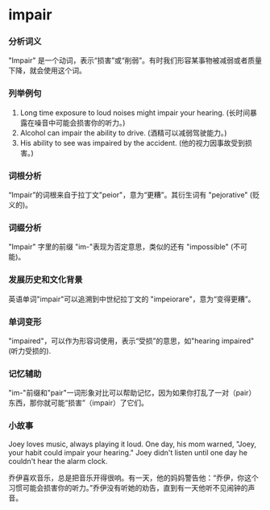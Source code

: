 # impair

### 分析词义

  

"Impair" 是一个动词，表示“损害”或“削弱”。有时我们形容某事物被减弱或者质量下降，就会使用这个词。

  

### 列举例句

  

1.  Long time exposure to loud noises might impair your hearing. (长时间暴露在噪音中可能会损害你的听力。)
2.  Alcohol can impair the ability to drive. (酒精可以减弱驾驶能力。)
3.  His ability to see was impaired by the accident. (他的视力因事故受到损害。)

  

### 词根分析

  

“Impair”的词根来自于拉丁文"peior"，意为“更糟”。其衍生词有 "pejorative" (贬义的)。

  

### 词缀分析

  

"Impair" 字里的前缀 "im-"表现为否定意思，类似的还有 "impossible" (不可能)。

  

### 发展历史和文化背景

  

英语单词"impair"可以追溯到中世纪拉丁文的 "impeiorare"，意为“变得更糟”。

  

### 单词变形

  

"impaired"，可以作为形容词使用，表示“受损”的意思，如"hearing impaired" (听力受损的).

  

### 记忆辅助

  

"im-"前缀和"pair"一词形象对比可以帮助记忆，因为如果你打乱了一对（pair）东西，那你就可能“损害”（impair）了它们。

  

### 小故事

  

Joey loves music, always playing it loud. One day, his mom warned, "Joey, your habit could impair your hearing." Joey didn't listen until one day he couldn't hear the alarm clock.

  

乔伊喜欢音乐，总是把音乐开得很响。有一天，他的妈妈警告他：“乔伊，你这个习惯可能会损害你的听力。”乔伊没有听她的劝告，直到有一天他听不见闹钟的声音。
